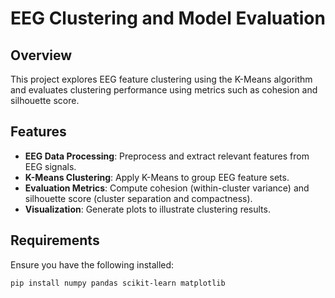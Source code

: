 # EEG Clustering and Model Evaluation

## Overview
This project explores EEG feature clustering using the K-Means algorithm and evaluates clustering performance using metrics such as cohesion and silhouette score.

## Features
- **EEG Data Processing**: Preprocess and extract relevant features from EEG signals.
- **K-Means Clustering**: Apply K-Means to group EEG feature sets.
- **Evaluation Metrics**: Compute cohesion (within-cluster variance) and silhouette score (cluster separation and compactness).
- **Visualization**: Generate plots to illustrate clustering results.

## Requirements
Ensure you have the following installed:
```bash
pip install numpy pandas scikit-learn matplotlib
